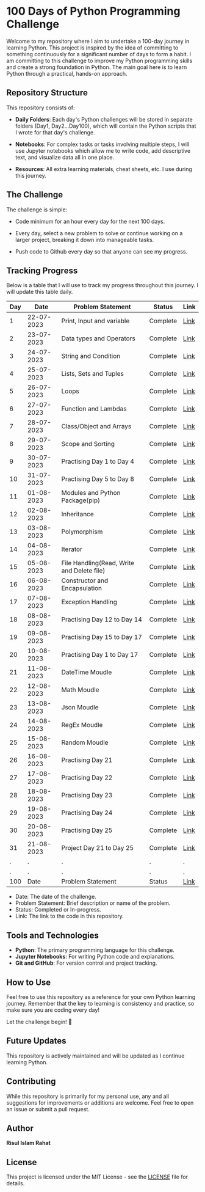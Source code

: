 # 100 Days of Python Programming Challenge

Welcome to my repository where I aim to undertake a 100-day journey in learning Python. This project is inspired by the idea of committing to something continuously for a significant number of days to form a habit. I am committing to this challenge to improve my Python programming skills and create a strong foundation in Python. The main goal here is to learn Python through a practical, hands-on approach.

## Repository Structure

This repository consists of:

- **Daily Folders**: Each day's Python challenges will be stored in separate folders (Day1, Day2...Day100), which will contain the Python scripts that I wrote for that day's challenge.

- **Notebooks**: For complex tasks or tasks involving multiple steps, I will use Jupyter notebooks which allow me to write code, add descriptive text, and visualize data all in one place.

- **Resources**: All extra learning materials, cheat sheets, etc. I use during this journey.

## The Challenge

The challenge is simple:

- Code minimum for an hour every day for the next 100 days.

- Every day, select a new problem to solve or continue working on a larger project, breaking it down into manageable tasks.

- Push code to Github every day so that anyone can see my progress.

## Tracking Progress

Below is a table that I will use to track my progress throughout this journey. I will update this table daily.

| Day | Date | Problem Statement | Status | Link |
|-----|------|-------------------|--------|------|
| 1 | 22-07-2023 | Print, Input and variable | Complete | [Link](./Day-1/) |
| 2 | 23-07-2023 | Data types and Operators | Complete | [Link](./Day-2/) |
| 3 | 24-07-2023 | String and Condition | Complete | [Link](./Day-3/) |
| 4 | 25-07-2023 | Lists, Sets and Tuples | Complete | [Link](./Day-4/) |
| 5 | 26-07-2023 | Loops | Complete | [Link](./Day-5/) |
| 6 | 27-07-2023 | Function and Lambdas | Complete | [Link](./Day-6/) |
| 7 | 28-07-2023 | Class/Object and Arrays | Complete | [Link](./Day-7/) |
| 8 | 29-07-2023 | Scope and Sorting | Complete | [Link](./Day-8/) |
| 9 | 30-07-2023 | Practising Day 1 to Day 4 | Complete | [Link](./Day-9/) |
| 10 | 31-07-2023 | Practising Day 5 to Day 8 | Complete | [Link](./Day-10/) |
| 11 | 01-08-2023 | Modules and Python Package(pip) | Complete | [Link](./Day-11/) |
| 12 | 02-08-2023 | Inheritance | Complete | [Link](./Day-12/) |
| 13 | 03-08-2023 | Polymorphism | Complete | [Link](./Day-13/) |
| 14 | 04-08-2023 | Iterator | Complete | [Link](./Day-14/) |
| 15 | 05-08-2023 | File Handling(Read, Write and Delete file) | Complete | [Link](./Day-15/) |
| 16 | 06-08-2023 | Constructor and Encapsulation | Complete | [Link](./Day-16/) |
| 17 | 07-08-2023 | Exception Handling | Complete | [Link](./Day-17/) |
| 18 | 08-08-2023 | Practising Day 12 to Day 14 | Complete | [Link](./Day-18/) |
| 19 | 09-08-2023 | Practising Day 15 to Day 17 | Complete | [Link](./Day-19/) |
| 20 | 10-08-2023 | Practising Day 1 to Day 17 | Complete | [Link](./Day-20/) |
| 21 | 11-08-2023 | DateTime Moudle | Complete | [Link](./Day-21/) |
| 22 | 12-08-2023 | Math Moudle | Complete | [Link](./Day-22/) |
| 23 | 13-08-2023 | Json Moudle | Complete | [Link](./Day-23/) |
| 24 | 14-08-2023 | RegEx Moudle | Complete | [Link](./Day-24/) |
| 25 | 15-08-2023 | Random Moudle | Complete | [Link](./Day-25/) |
| 26 | 16-08-2023 | Practising Day 21 | Complete | [Link](./Day-26/) |
| 27 | 17-08-2023 | Practising Day 22 | Complete | [Link](./Day-27/) |
| 28 | 18-08-2023 | Practising Day 23 | Complete | [Link](./Day-28/) |
| 29 | 19-08-2023 | Practising Day 24 | Complete | [Link](./Day-29/) |
| 30 | 20-08-2023 | Practising Day 25 | Complete | [Link](./Day-30/) |
| 31 | 21-08-2023 | Project Day 21 to Day 25 | Complete | [Link](./Day-31/) |
| . | .    | .                 | .      | .    |
| . | .    | .                 | .      | .    |
| 100 | Date | Problem Statement | Status | [Link](#) |

* Date: The date of the challenge.
* Problem Statement: Brief description or name of the problem.
* Status: Completed or In-progress.
* Link: The link to the code in this repository.

## Tools and Technologies

- **Python**: The primary programming language for this challenge.
- **Jupyter Notebooks**: For writing Python code and explanations.
- **Git and GitHub**: For version control and project tracking.

## How to Use

Feel free to use this repository as a reference for your own Python learning journey. Remember that the key to learning is consistency and practice, so make sure you are coding every day!

Let the challenge begin! 🚀

## Future Updates

This repository is actively maintained and will be updated as I continue learning Python. 

## Contributing

While this repository is primarily for my personal use, any and all suggestions for improvements or additions are welcome. Feel free to open an issue or submit a pull request.

## Author

**Risul Islam Rahat**

## License

This project is licensed under the MIT License - see the [LICENSE](LICENSE) file for details.